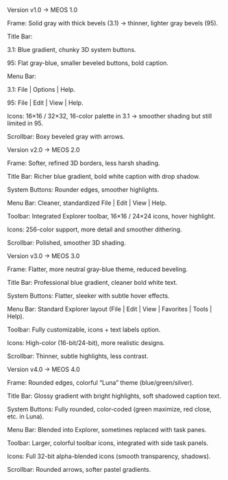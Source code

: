 Version v1.0 → MEOS 1.0

Frame: Solid gray with thick bevels (3.1) → thinner, lighter gray bevels (95).

Title Bar:

3.1: Blue gradient, chunky 3D system buttons.

95: Flat gray-blue, smaller beveled buttons, bold caption.

Menu Bar:

3.1: File | Options | Help.

95: File | Edit | View | Help.

Icons: 16×16 / 32×32, 16-color palette in 3.1 → smoother shading but still limited in 95.

Scrollbar: Boxy beveled gray with arrows.

Version v2.0 → MEOS 2.0

Frame: Softer, refined 3D borders, less harsh shading.

Title Bar: Richer blue gradient, bold white caption with drop shadow.

System Buttons: Rounder edges, smoother highlights.

Menu Bar: Cleaner, standardized File | Edit | View | Help.

Toolbar: Integrated Explorer toolbar, 16×16 / 24×24 icons, hover highlight.

Icons: 256-color support, more detail and smoother dithering.

Scrollbar: Polished, smoother 3D shading.

Version v3.0 → MEOS 3.0

Frame: Flatter, more neutral gray-blue theme, reduced beveling.

Title Bar: Professional blue gradient, cleaner bold white text.

System Buttons: Flatter, sleeker with subtle hover effects.

Menu Bar: Standard Explorer layout (File | Edit | View | Favorites | Tools | Help).

Toolbar: Fully customizable, icons + text labels option.

Icons: High-color (16-bit/24-bit), more realistic designs.

Scrollbar: Thinner, subtle highlights, less contrast.

Version v4.0 → MEOS 4.0

Frame: Rounded edges, colorful “Luna” theme (blue/green/silver).

Title Bar: Glossy gradient with bright highlights, soft shadowed caption text.

System Buttons: Fully rounded, color-coded (green maximize, red close, etc. in Luna).

Menu Bar: Blended into Explorer, sometimes replaced with task panes.

Toolbar: Larger, colorful toolbar icons, integrated with side task panels.

Icons: Full 32-bit alpha-blended icons (smooth transparency, shadows).

Scrollbar: Rounded arrows, softer pastel gradients.
